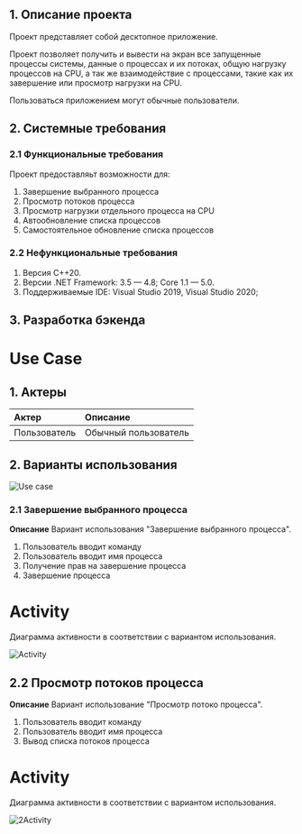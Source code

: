 ## 1. Описание проекта

Проект представляет собой десктопное приложение.

Проект позволяет получить и вывести на экран все запущенные процессы системы, данные о процессах и их потоках, общую нагрузку процессов на CPU, а так же взаимодействие с процессами, такие как их завершение или просмотр нагрузки на CPU.

Пользоваться приложением могут обычные пользователи.

## 2. Системные требования

### 2.1 Функциональные требования

Проект предоставляьт возможности для:
1. Завершение выбранного процесса
2. Просмотр потоков процесса
3. Просмотр нагрузки отдельного процесса на CPU
4. Автообновление списка процессов
5. Самостоятельное обновление списка процессов

### 2.2 Нефункциональные требования

1. Версия С++20.
2. Версии .NET Framework: 3.5 — 4.8; Core 1.1 — 5.0.
3. Поддерживаемые IDE: Visual Studio 2019, Visual Studio 2020;

## 3. Разработка бэкенда

# Use Case

## 1. Актеры

| Актер | Описание |
|:--|:--|
| Пользователь | Обычный пользователь |

## 2. Варианты использования

![Use case](https://user-images.githubusercontent.com/71341849/205000018-3cc045a0-59dc-4d05-ad8c-ec364c96a365.png)

### 2.1 Завершение выбранного процесса

**Описание** Вариант использования "Завершение выбранного процесса".

1. Пользователь вводит команду
2. Пользователь вводит имя процесса
3. Получение прав на завершение процесса
4. Завершение процесса

# Activity

Диаграмма активности в соответствии с вариантом использования.

![Activity](https://user-images.githubusercontent.com/71341849/205005852-54834320-effd-45fc-9a38-a937c6d29d43.png)

## 2.2 Просмотр потоков процесса

**Описание** Вариант использование "Просмотр потоко процесса".
1. Пользователь вводит команду
2. Пользователь вводит имя процесса
3. Вывод списка потоков процесса

# Activity

Диаграмма активности в соответствии с вариантом использования.

![2Activity](https://user-images.githubusercontent.com/71341849/205019181-0c187bd9-a9dc-4555-ae70-34d1e59ea83b.png)

